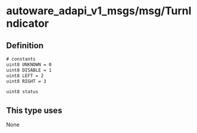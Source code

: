 <!-- This file is generated by a tool. Do not edit directly. -->

# autoware_adapi_v1_msgs/msg/TurnIndicator

## Definition

```txt
# constants
uint8 UNKNOWN = 0
uint8 DISABLE = 1
uint8 LEFT = 2
uint8 RIGHT = 3

uint8 status
```

## This type uses

None

